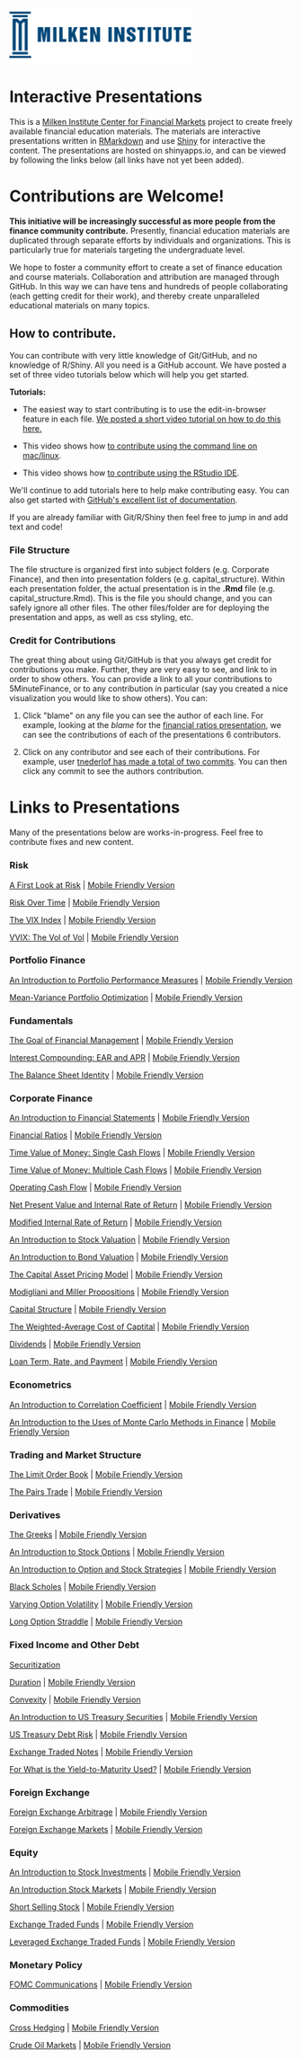 <div id="mi"><img src="mi.png" style="height:100px;"></div> 

# Interactive Presentations

This is a [Milken Institute Center for Financial Markets](http://www.milkeninstitute.org/centers/markets) project to create freely available financial education materials. The materials are interactive presentations written in [RMarkdown](http://rmarkdown.rstudio.com/) and use [Shiny](http://shiny.rstudio.com/) for interactive the content.  The presentations are hosted on shinyapps.io, and can be viewed by following the links below (all links have not yet been added).

# Contributions are Welcome!

**This initiative will be increasingly successful as more people from the finance community contribute.**  Presently, financial education materials are duplicated through separate efforts by individuals and organizations. This is particularly true for materials targeting the undergraduate level.

We hope to foster a community effort to create a set of finance education and course materials. Collaboration and attribution are managed through GitHub.  In this way we can have tens and hundreds of people collaborating (each getting credit for their work), and thereby create unparalleled educational materials on many topics.

## How to contribute.

You can contribute with very little knowledge of Git/GitHub, and no knowledge of R/Shiny.  All you need is a GitHub account.  We have posted a set of three video tutorials below which will help you get started.

**Tutorials:**

-  The easiest way to start contributing is to use the edit-in-browser feature in each file. [We posted a short video tutorial on how to do this here.](https://www.youtube.com/watch?v=iVC9UKkaiko)  

-  This video shows how [to contribute using the command line on mac/linux](https://www.youtube.com/watch?v=pII-Jop07yM). 

-  This video shows how [to contribute using the RStudio IDE](https://www.youtube.com/watch?v=4zDQSibnyzM).

We'll continue to add tutorials here to help make contributing easy.  You can also get started with [GitHub's excellent list of documentation](https://help.github.com/articles/good-resources-for-learning-git-and-github).

If you are already familiar with Git/R/Shiny then feel free to jump in and add text and code!  

### File Structure

The file structure is organized first into subject folders (e.g. Corporate Finance), and then into presentation folders (e.g. capital_structure).  Within each presentation folder, the actual presentation is in the **.Rmd** file (e.g. capital_structure.Rmd).  This is the file you should change, and you can safely ignore all other files.  The other files/folder are for deploying the presentation and apps, as well as css styling, etc.   

### Credit for Contributions

The great thing about using Git/GitHub is that you always get credit for contributions you make.  Further, they are very easy to see, and link to in order to show others. You can provide a link to all your contributions to 5MinuteFinance, or to any contribution in particular (say you created a nice visualization you would like to show others).  You can:

1.  Click "blame" on any file you can see the author of each line. For example, looking at the *blame* for the [financial ratios presentation](https://github.com/FinancialMarkets/5MinuteFinance/blame/master/Corporate_Finance/Financial_Ratios/financial_ratios.Rmd), we can see the contributions of each of the presentations 6 contributors.

2.  Click on any contributor and see each of their contributions. For example, user [tnederlof has made a total of two commits](https://github.com/FinancialMarkets/5MinuteFinance/commits?author=tnederlof).  You can then click any commit to see the authors contribution.

# Links to Presentations

Many of the presentations below are works-in-progress.  Feel free to contribute fixes and new content. 

### Risk

[A First Look at Risk](https://micfm.shinyapps.io/what_is_risk/) | [Mobile Friendly Version](https://micfm.shinyapps.io/what_is_risk_mobile)

[Risk Over Time](https://micfm.shinyapps.io/risk_future_past/) | [Mobile Friendly Version](https://micfm.shinyapps.io/risk_future_past_mobile)

[The VIX Index](https://micfm.shinyapps.io/The_VIX/) | [Mobile Friendly Version](https://micfm.shinyapps.io/The_VIX_mobile)

[VVIX: The Vol of Vol](https://micfm.shinyapps.io/The_VVIX) | [Mobile Friendly Version](https://micfm.shinyapps.io/The_VVIX_mobile)

### Portfolio Finance

[An Introduction to Portfolio Performance Measures](https://micfm.shinyapps.io/portfolio_performance_measures/) | [Mobile Friendly Version](https://micfm.shinyapps.io/portfolio_performance_measures_mobile)

[Mean-Variance Portfolio Optimization](https://micfm.shinyapps.io/markowitz/) | [Mobile Friendly Version](https://micfm.shinyapps.io/markowitz_mobile)

### Fundamentals

[The Goal of Financial Management](https://micfm.shinyapps.io/goal_fin_mgmt/) | [Mobile Friendly Version](https://micfm.shinyapps.io/goal_fin_mgmt_mobile/)

[Interest Compounding: EAR and APR](https://micfm.shinyapps.io/compounding) | [Mobile Friendly Version](https://micfm.shinyapps.io/compounding_mobile/)

[The Balance Sheet Identity](https://micfm.shinyapps.io/balance_sheet_identity/) | [Mobile Friendly Version](https://micfm.shinyapps.io/balance_sheet_identity_mobile/)

### Corporate Finance

[An Introduction to Financial Statements](https://micfm.shinyapps.io/basic_financial_statements) | [Mobile Friendly Version](https://micfm.shinyapps.io/basic_financial_statements_mobile)

[Financial Ratios](https://micfm.shinyapps.io/Financial_Ratios) | [Mobile Friendly Version](https://micfm.shinyapps.io/Financial_Ratios_mobile)

[Time Value of Money: Single Cash Flows](https://micfm.shinyapps.io/TVM_Single_CFs) | [Mobile Friendly Version](https://micfm.shinyapps.io/TVM_Single_CFs_mobile)

[Time Value of Money: Multiple Cash Flows](https://micfm.shinyapps.io/TVM_Multiple_CFs/) | [Mobile Friendly Version](https://micfm.shinyapps.io/TVM_Multiple_CFs_mobile)

[Operating Cash Flow](https://micfm.shinyapps.io/OCFs) | [Mobile Friendly Version](https://micfm.shinyapps.io/OCFs_mobile)

[Net Present Value and Internal Rate of Return](https://micfm.shinyapps.io/NPV_and_IRR/) | [Mobile Friendly Version](https://micfm.shinyapps.io/NPV_and_IRR_mobile)

[Modified Internal Rate of Return](https://micfm.shinyapps.io/MIRR) | [Mobile Friendly Version](https://micfm.shinyapps.io/MIRR_mobile)

[An Introduction to Stock Valuation](https://micfm.shinyapps.io/intro_stock_valuation/) | [Mobile Friendly Version](https://micfm.shinyapps.io/intro_stock_valuation_mobile)

[An Introduction to Bond Valuation](https://micfm.shinyapps.io/intro_bond_valuation) | [Mobile Friendly Version](https://micfm.shinyapps.io/intro_bond_valuation_mobile/)

[The Capital Asset Pricing Model](https://micfm.shinyapps.io/The_CAPM) | [Mobile Friendly Version](https://micfm.shinyapps.io/The_CAPM_mobile)

[Modigliani and Miller Propositions](https://micfm.shinyapps.io/MM_propositions/) | [Mobile Friendly Version](https://micfm.shinyapps.io/MM_propositions_mobile/)

[Capital Structure](https://micfm.shinyapps.io/capital_structure/) | [Mobile Friendly Version](https://micfm.shinyapps.io/capital_structure_mobile/)

[The Weighted-Average Cost of Captital](https://micfm.shinyapps.io/WACC) | [Mobile Friendly Version](https://micfm.shinyapps.io/WACC_mobile/)

[Dividends](https://micfm.shinyapps.io/dividends/) | [Mobile Friendly Version](https://micfm.shinyapps.io/dividends_mobile/)

[Loan Term, Rate, and Payment](https://micfm.shinyapps.io/loan_term_payment) | [Mobile Friendly Version](https://micfm.shinyapps.io/loan_term_payment_mobile/)

### Econometrics

[An Introduction to Correlation Coefficient](https://micfm.shinyapps.io/what_is_correlation) | [Mobile Friendly Version](https://micfm.shinyapps.io/what_is_correlation_mobile)

[An Introduction to the Uses of Monte Carlo Methods in Finance](https://micfm.shinyapps.io/uses_monte_carlo) | [Mobile Friendly Version](https://micfm.shinyapps.io/uses_monte_carlo_mobile)

### Trading and Market Structure

[The Limit Order Book](https://micfm.shinyapps.io/limit_order_book/) | [Mobile Friendly Version](https://micfm.shinyapps.io/limit_order_book_mobile)

[The Pairs Trade](https://micfm.shinyapps.io/pairs_trade/) | [Mobile Friendly Version](https://micfm.shinyapps.io/pairs_trade_mobile)

### Derivatives

[The Greeks](https://micfm.shinyapps.io/greeks) | [Mobile Friendly Version](https://micfm.shinyapps.io/greeks_mobile)

[An Introduction to Stock Options](https://micfm.shinyapps.io/option_intro) | [Mobile Friendly Version](https://micfm.shinyapps.io/option_intro_mobile)

[An Introduction to Option and Stock Strategies](https://micfm.shinyapps.io/option_spreads) | [Mobile Friendly Version](https://micfm.shinyapps.io/option_spreads_mobile)

[Black Scholes](https://micfm.shinyapps.io/black_scholes) | [Mobile Friendly Version](https://micfm.shinyapps.io/black_scholes_mobile)

[Varying Option Volatility](https://micfm.shinyapps.io/stochastic_vol) | [Mobile Friendly Version](https://micfm.shinyapps.io/stochastic_vol_mobile)

[Long Option Straddle](https://micfm.shinyapps.io/long_straddle/) | [Mobile Friendly Version](https://micfm.shinyapps.io/long_straddle_mobile/)

### Fixed Income and Other Debt

[Securitization](https://matt-brigida.github.io/securitization-presentation-abridged/)

[Duration](https://micfm.shinyapps.io/intro_duration/) | [Mobile Friendly Version](https://micfm.shinyapps.io/intro_duration_mobile)

[Convexity](https://micfm.shinyapps.io/convexity/) | [Mobile Friendly Version](https://micfm.shinyapps.io/convexity_mobile)

[An Introduction to US Treasury Securities](https://micfm.shinyapps.io/intro_treasuries/) | [Mobile Friendly Version](https://micfm.shinyapps.io/intro_treasuries_mobile/)

[US Treasury Debt Risk](https://micfm.shinyapps.io/treasury_debt_risk/) | [Mobile Friendly Version](https://micfm.shinyapps.io/treasury_debt_risk_mobile)

[Exchange Traded Notes](https://micfm.shinyapps.io/ETNs/) | [Mobile Friendly Version](https://micfm.shinyapps.io/ETNs_mobile)

[For What is the Yield-to-Maturity Used?](https://micfm.shinyapps.io/For_What_YTM_Used/) | [Mobile Friendly Version](https://micfm.shinyapps.io/For_What_YTM_Used_mobile)

### Foreign Exchange

[Foreign Exchange Arbitrage](https://micfm.shinyapps.io/fx_arbitrage/) | [Mobile Friendly Version](https://micfm.shinyapps.io/fx_arbitrage_mobile)

[Foreign Exchange Markets](https://micfm.shinyapps.io/fx_market) | [Mobile Friendly Version](https://micfm.shinyapps.io/fx_market_mobile)

### Equity

[An Introduction to Stock Investments](https://micfm.shinyapps.io/stock/) | [Mobile Friendly Version](https://micfm.shinyapps.io/stock_mobile)

[An Introduction Stock Markets](https://micfm.shinyapps.io/stock_markets/) | [Mobile Friendly Version](https://micfm.shinyapps.io/stock_markets_mobile)

[Short Selling Stock](https://micfm.shinyapps.io/short_selling_stock/) | [Mobile Friendly Version](https://micfm.shinyapps.io/short_selling_stock_mobile)

[Exchange Traded Funds](https://micfm.shinyapps.io/ETFs/) | [Mobile Friendly Version](https://micfm.shinyapps.io/ETFs_mobile)

[Leveraged Exchange Traded Funds](https://micfm.shinyapps.io/leveragedETFs/) | [Mobile Friendly Version](https://micfm.shinyapps.io/leveragedETFs_mobile)


<!-- #### Need to consolidate the stock market presentations below.  -->

<!-- [Stock Markets Dark Pools](https://micfm.shinyapps.io/stock_markets_dark_pools/) -->

<!-- [Stock Markets Function](https://micfm.shinyapps.io/stock_markets_function/) -->

<!-- [Stock Markets Over Time](https://micfm.shinyapps.io/stock_markets_over_time/) -->

### Monetary Policy

[FOMC Communications](https://micfm.shinyapps.io/fed_communications/) | [Mobile Friendly Version](https://micfm.shinyapps.io/fed_communications_mobile)

<!-- [US Monetary Policy](https://micfm.shinyapps.io/us_monetary_policy/) -->

### Commodities

[Cross Hedging](https://micfm.shinyapps.io/cross_hedging_presentation) | [Mobile Friendly Version](https://micfm.shinyapps.io/cross_hedging_presentation_mobile)

[Crude Oil Markets](https://micfm.shinyapps.io/crude_oil_markets) | [Mobile Friendly Version](https://micfm.shinyapps.io/crude_oil_markets_mobile)

